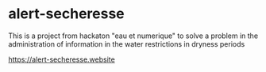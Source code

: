 # alert-secheresse
This is a project from hackaton "eau et numerique" to solve a problem in the administration of information in the water restrictions in dryness periods

https://alert-secheresse.website
